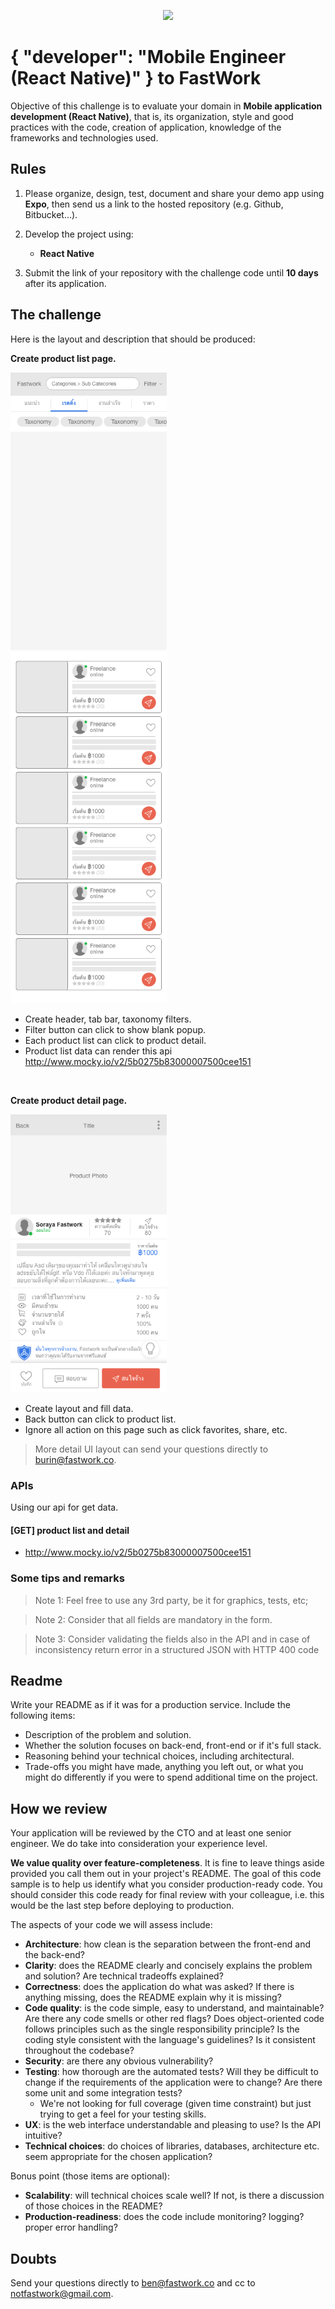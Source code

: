 <p align="center">
  <img src="https://design.fastwork.co/_nuxt/img/fw-logo-full-mono-600x100.0dfad36.png" width="600">
</p>

# { "developer": "Mobile Engineer (React Native)" } to FastWork

Objective of this challenge is to evaluate your domain in **Mobile application development (React Native)**, that is, its organization, style and good practices with the code, creation of application, knowledge of the frameworks and technologies used.

## Rules

1. Please organize, design, test, document and share your demo app using **Expo**, then send us a link to the hosted repository (e.g. Github, Bitbucket...).

2. Develop the project using:
    - **React Native**

3. Submit the link of your repository with the challenge code until **10 days** after its application.

## The challenge

Here is the layout and description that should be produced:

**Create product list page.**

<img src="product-list-header2.png" width="250">
<br/>
<img src="product-list3.png" width="250">

- Create header, tab bar, taxonomy filters.
- Filter button can click to show blank popup.
- Each product list can click to product detail.
- Product list data can render this api http://www.mocky.io/v2/5b0275b83000007500cee151

<br/>

**Create product detail page.**

<img src="product-detail.png" width="250">

- Create layout and fill data.
- Back button can click to product list.
- Ignore all action on this page such as click favorites, share, etc.

> More detail UI layout can send your questions directly to [burin@fastwork.co](mailto:burin@fastwork.co).

### APIs

Using our api for get data.

#### [GET] product list and detail
- http://www.mocky.io/v2/5b0275b83000007500cee151

### Some tips and remarks

> Note 1: Feel free to use any 3rd party, be it for graphics, tests, etc;

> Note 2: Consider that all fields are mandatory in the form.

> Note 3: Consider validating the fields also in the API and in case of inconsistency return error in a structured JSON with HTTP 400 code

## Readme

Write your README as if it was for a production service. Include the following items:

* Description of the problem and solution.
* Whether the solution focuses on back-end, front-end or if it's full stack.
* Reasoning behind your technical choices, including architectural.
* Trade-offs you might have made, anything you left out, or what you might do differently if you were to spend additional time on the project.

## How we review

Your application will be reviewed by the CTO and at least one senior engineer. We do take into consideration your experience level.

**We value quality over feature-completeness**. It is fine to leave things aside provided you call them out in your project's README. The goal of this code sample is to help us identify what you consider production-ready code. You should consider this code ready for final review with your colleague, i.e. this would be the last step before deploying to production.

The aspects of your code we will assess include:

* **Architecture**: how clean is the separation between the front-end and the back-end?
* **Clarity**: does the README clearly and concisely explains the problem and solution? Are technical tradeoffs explained?
* **Correctness**: does the application do what was asked? If there is anything missing, does the README explain why it is missing?
* **Code quality**: is the code simple, easy to understand, and maintainable?  Are there any code smells or other red flags? Does object-oriented code follows principles such as the single responsibility principle? Is the coding style consistent with the language's guidelines? Is it consistent throughout the codebase?
* **Security**: are there any obvious vulnerability?
* **Testing**: how thorough are the automated tests? Will they be difficult to change if the requirements of the application were to change? Are there some unit and some integration tests?
	* We're not looking for full coverage (given time constraint) but just trying to get a feel for your testing skills.
* **UX**: is the web interface understandable and pleasing to use? Is the API intuitive?
* **Technical choices**: do choices of libraries, databases, architecture etc. seem appropriate for the chosen application?

Bonus point (those items are optional):

* **Scalability**: will technical choices scale well? If not, is there a discussion of those choices in the README?
* **Production-readiness**: does the code include monitoring? logging? proper error handling?

## Doubts

Send your questions directly to [ben@fastwork.co](mailto:ben@fastwork.co) and cc to [notfastwork@gmail.com](mailto:notfastwork@gmail.com).